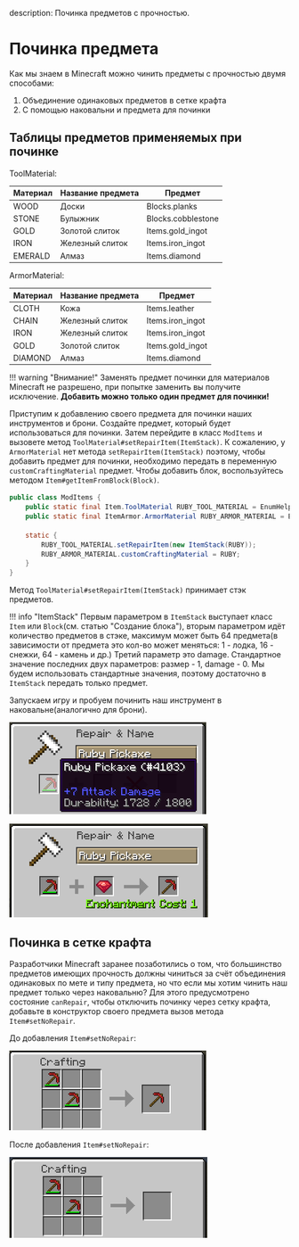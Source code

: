 description: Починка предметов с прочностью.

# Починка предмета

Как мы знаем в Minecraft можно чинить предметы с прочностью двумя способами:

1. Объединение одинаковых предметов в сетке крафта
2. С помощью наковальни и предмета для починки

## Таблицы предметов применяемых при починке

ToolMaterial:

| Материал | Название предмета | Предмет            |
|----------|-------------------|--------------------|
| WOOD     | Доски             | Blocks.planks      |
| STONE    | Булыжник          | Blocks.cobblestone |
| GOLD     | Золотой слиток    | Items.gold_ingot   |
| IRON     | Железный слиток   | Items.iron_ingot   |
| EMERALD  | Алмаз             | Items.diamond      |

ArmorMaterial:

| Материал | Название предмета | Предмет          |
|----------|-------------------|------------------|
| CLOTH    | Кожа              | Items.leather    |
| CHAIN    | Железный слиток   | Items.iron_ingot |
| IRON     | Железный слиток   | Items.iron_ingot |
| GOLD     | Золотой слиток    | Items.gold_ingot |
| DIAMOND  | Алмаз             | Items.diamond    |

!!! warning "Внимание!"
    Заменять предмет починки для материалов Minecraft не разрешено, при попытке заменить вы получите исключение.
    **Добавить можно только один предмет для починки!**

Приступим к добавлению своего предмета для починки наших инструментов и брони. Создайте предмет, который будет использоваться для
починки. Затем перейдите в класс `ModItems` и вызовете метод `ToolMaterial#setRepairItem(ItemStack)`. К сожалению,
у `ArmorMaterial` нет метода `setRepairItem(ItemStack)` поэтому, чтобы добавить предмет для починки, необходимо
передать в переменную `customCraftingMaterial` предмет. Чтобы добавить блок, воспользуйтесь методом `Item#getItemFromBlock(Block)`.

```java
public class ModItems {
    public static final Item.ToolMaterial RUBY_TOOL_MATERIAL = EnumHelper.addToolMaterial("mcmodding:ruby", 4, 1800, 16F, 5F, 30);
    public static final ItemArmor.ArmorMaterial RUBY_ARMOR_MATERIAL = EnumHelper.addArmorMaterial("mcmodding:ruby", 66, new int[]{5, 5, 5, 5}, 30);
    
    static {
        RUBY_TOOL_MATERIAL.setRepairItem(new ItemStack(RUBY));
        RUBY_ARMOR_MATERIAL.customCraftingMaterial = RUBY;
    }
}
```

Метод `ToolMaterial#setRepairItem(ItemStack)` принимает стэк предметов.

!!! info "ItemStack"
    Первым параметром в `ItemStack` выступает класс `Item` или `Block`(см. статью "Создание блока"), 
    вторым параметром идёт количество предметов в стэке, максимум может быть 64 предмета(в зависимости от предмета 
    это кол-во может меняться: 1 - лодка, 16 - снежки, 64 - камень и др.) Третий параметр это damage. 
    Стандартное значение последних двух параметров: размер - 1, damage - 0. 
    Мы будем использовать стандартные значения, поэтому достаточно в `ItemStack` передать только предмет.

Запускаем игру и пробуем починить наш инструмент в наковальне(аналогично для брони).

![Повреждённая кирка](images/repair/repair_ruby_damaged.png)

![Починка кирки](images/repair/repair_ruby_repaired.png)

## Починка в сетке крафта

Разработчики Minecraft заранее позаботились о том, что большинство предметов имеющих прочность должны чиниться за счёт
объединения одинаковых по мете и типу предмета, но что если мы хотим чинить наш предмет только через наковальню?
Для этого предусмотрено состояние `canRepair`, чтобы отключить починку через сетку крафта, добавьте в конструктор своего
предмета вызов метода `Item#setNoRepair`.

До добавления `Item#setNoRepair`:

![Починка в сетке крафта](images/repair/repair_merge.png)

После добавления `Item#setNoRepair`:

![Починка в сетке крафта](images/repair/repair_merge_disabled.png)